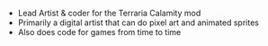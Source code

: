 - Lead Artist & coder for the Terraria Calamity mod
- Primarily a digital artist that can do pixel art and animated sprites
- Also does code for games from time to time

<!---
IbanPlay/IbanPlay is a ✨ special ✨ repository because its `README.md` (this file) appears on your GitHub profile.
You can click the Preview link to take a look at your changes.
--->

